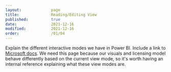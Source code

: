 ```yaml
---
layout:             page
title:              Reading/Editing View
published:          true
date:               2021-12-16
modified:           2021-12-16
order:              /01/04
---
```

<todo assign="twinkle">Explain the different interactive modes we have in Power BI. 
Include a link to <a href="https://docs.microsoft.com/en-us/power-bi/create-reports/service-interact-with-a-report-in-editing-view">Microsoft docs</a>. We need this page because our visuals and licensing model behave differently based on the current view mode, so it's worth having an internal reference explaining what these view modes are.</todo>